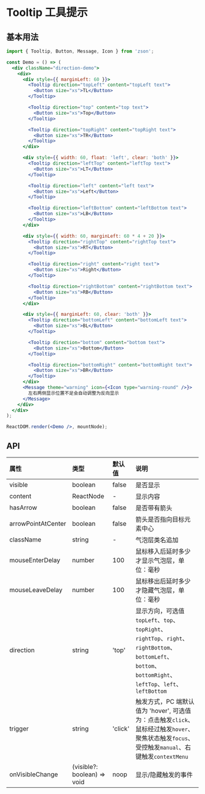 # Tooltip 工具提示

## 基本用法

```jsx
import { Tooltip, Button, Message, Icon } from 'zson';

const Demo = () => (
  <div className="direction-demo">
    <div>
      <div style={{ marginLeft: 60 }}>
        <Tooltip direction="topLeft" content="topLeft text">
          <Button size="xs">TL</Button>
        </Tooltip>

        <Tooltip direction="top" content="top text">
          <Button size="xs">Top</Button>
        </Tooltip>

        <Tooltip direction="topRight" content="topRight text">
          <Button size="xs">TR</Button>
        </Tooltip>
      </div>

      <div style={{ width: 60, float: 'left', clear: 'both' }}>
        <Tooltip direction="leftTop" content="leftTop text">
          <Button size="xs">LT</Button>
        </Tooltip>

        <Tooltip direction="left" content="left text">
          <Button size="xs">Left</Button>
        </Tooltip>

        <Tooltip direction="leftBottom" content="leftBottom text">
          <Button size="xs">LB</Button>
        </Tooltip>
      </div>

      <div style={{ width: 60, marginLeft: 60 * 4 + 20 }}>
        <Tooltip direction="rightTop" content="rightTop text">
          <Button size="xs">RT</Button>
        </Tooltip>

        <Tooltip direction="right" content="right text">
          <Button size="xs">Right</Button>
        </Tooltip>

        <Tooltip direction="rightBottom" content="rightBottom text">
          <Button size="xs">RB</Button>
        </Tooltip>
      </div>

      <div style={{ marginLeft: 60, clear: 'both' }}>
        <Tooltip direction="bottomLeft" content="bottomLeft text">
          <Button size="xs">BL</Button>
        </Tooltip>

        <Tooltip direction="bottom" content="bottom text">
          <Button size="xs">Bottom</Button>
        </Tooltip>

        <Tooltip direction="bottomRight" content="bottomRight text">
          <Button size="xs">BR</Button>
        </Tooltip>
      </div>
      <Message theme="warning" icon={<Icon type="warning-round" />}>
        左右两侧显示位置不足会自动调整为反向显示
      </Message>
    </div>
  </div>
);

ReactDOM.render(<Demo />, mountNode);
```

## API

| 属性               | 类型                        | 默认值  | 说明                                                                                                                                                      |
| :----------------- | :-------------------------- | :------ | :-------------------------------------------------------------------------------------------------------------------------------------------------------- |
| visible            | boolean                     | false   | 是否显示                                                                                                                                                  |
| content            | ReactNode                   | -       | 显示内容                                                                                                                                                  |
| hasArrow           | boolean                     | false   | 是否带有箭头                                                                                                                                              |
| arrowPointAtCenter | boolean                     | false   | 箭头是否指向目标元素中心                                                                                                                                  |
| className          | string                      | -       | 气泡层类名追加                                                                                                                                            |
| mouseEnterDelay    | number                      | 100     | 鼠标移入后延时多少才显示气泡层，单位：毫秒                                                                                                                |
| mouseLeaveDelay    | number                      | 100     | 鼠标移出后延时多少才隐藏气泡层，单位：毫秒                                                                                                                |
| direction          | string                      | 'top'   | 显示方向，可选值 `topLeft`、`top`、`topRight`、`rightTop`、`right`、`rightBottom`、`bottomLeft`、`bottom`、`bottomRight`、`leftTop`、`left`、`leftBottom` |
| trigger            | string                      | 'click' | 触发方式，PC 端默认值为 'hover', 可选值为：点击触发`click`、鼠标经过触发`hover`、聚焦状态触发`focus`、受控触发`manual`、右键触发`contextMenu`             |
| onVisibleChange    | (visible?: boolean) => void | noop    | 显示/隐藏触发的事件                                                                                                                                       |
